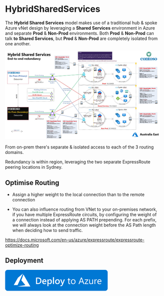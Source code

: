 HybridSharedServices
====================

The **Hybrid Shared Services** model makes use of a traditional hub & spoke
Azure vNet design by leveraging a **Shared Services** environment in Azure and
separate **Prod** & **Non-Prod** environments. Both **Prod** & **Non-Prod** can
talk **to Shared Services**, but **Prod** & **Non-Prod** are completely isolated
from one another.

![](media/Screenshot2020-09-28102255.jpg)

From on-prem there's separate & isolated access to each of the 3 routing
domains.

Redundancy is within region, leveraging the two separate ExpressRoute peering
locations in Sydney.

Optimise Routing
----------------

-   Assign a higher weight to the local connection than to the remote connection

-   You can also influence routing from VNet to your on-premises network, if you
    have multiple ExpressRoute circuits, by configuring the weight of a
    connection instead of applying AS PATH prepending. For each prefix, we will
    always look at the connection weight before the AS Path length when deciding
    how to send traffic.

<https://docs.microsoft.com/en-us/azure/expressroute/expressroute-optimize-routing>

Deployment
----------


[![Deploy To Azure](https://raw.githubusercontent.com/Azure/azure-quickstart-templates/master/1-CONTRIBUTION-GUIDE/images/deploytoazure.svg?sanitize=true)](https://portal.azure.com/#blade/Microsoft_Azure_CreateUIDef/CustomDeploymentBlade/https%3A%2F%2Fraw.githubusercontent.com%2Fmarckean%2FHybridSharedServices%2Fmaster%2FAzureDeploy.json)
